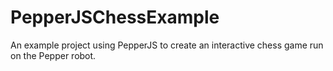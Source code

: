 # PepperJSChessExample
An example project using PepperJS to create an interactive chess game run on the Pepper robot.
